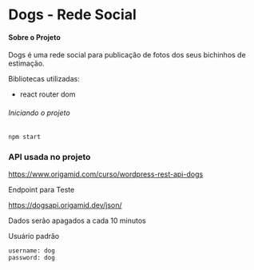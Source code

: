 # Dogs - Rede Social

#### Sobre o Projeto

Dogs é uma rede social para publicação de fotos dos seus bichinhos de estimação.

Bibliotecas utilizadas:

- react router dom

###### Iniciando o projeto

`npm start`

### API usada no projeto

https://www.origamid.com/curso/wordpress-rest-api-dogs

Endpoint para Teste

https://dogsapi.origamid.dev/json/

Dados serão apagados a cada 10 minutos

Usuário padrão

```
username: dog
password: dog

```
